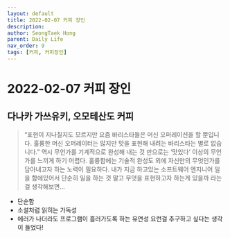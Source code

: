 ```yaml
---
layout: default
title: 2022-02-07 커피 장인 
description:  
author: SeongTaek Hong
parent: Daily Life 
nav_order: 9
tags: [커피, 커피장인]
---
```


# 2022-02-07 커피 장인
## 다나카 가쓰유키, 오모테산도 커피
> “표현이 지나칠지도 모르지만 요즘 바리스타들은  머신 오퍼레이션을 할 뿐입니다. 훌륭한 머신 오퍼레이터는 많지만 맛을 표현해 내려는 바리스타는 별로 없습니다.”
역시 무언가를 기계적으로 완성해 내는 것 만으로는 ‘맛있다’ 이상의 무언가를 느끼게 하기 어렵다. 훌륭함에는 기술적 완성도 외에 자신만의 무엇인가를 담아내고자 하는 노력이 필요하다. 내가 지금 하고있는 소프트웨어 엔지니어 일을 함에있어서 단순히 일을 하는 것 말고 무엇을 표현하고자 하는게 있을까 라는걸 생각해보면… 
- 단순함
- 소설처럼 읽히는 가독성
- 에러가 나더라도 프로그램이 흘러가도록 하는 유연성
요런걸 추구하고 싶다는 생각이 들었다!
